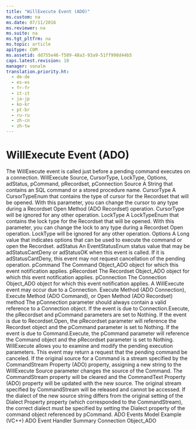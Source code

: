 ```yaml
---
title: "WillExecute Event (ADO)"
ms.custom: na
ms.date: 07/11/2016
ms.reviewer: na
ms.suite: na
ms.tgt_pltfrm: na
ms.topic: article
apitype: COM
ms.assetid: dd755e46-f589-48a3-93a9-51ff998d44b5
caps.latest.revision: 10
manager: sonalm
translation.priority.ht: 
  - de-de
  - es-es
  - fr-fr
  - it-it
  - ja-jp
  - ko-kr
  - pt-br
  - ru-ru
  - zh-cn
  - zh-tw
---
```

# WillExecute Event (ADO)
<?xml version="1.0" encoding="utf-8"?>
<developerReferenceWithSyntaxDocument xmlns="http://ddue.schemas.microsoft.com/authoring/2003/5" xmlns:xlink="http://www.w3.org/1999/xlink" xmlns:xsi="http://www.w3.org/2001/XMLSchema-instance" xsi:schemaLocation="http://ddue.schemas.microsoft.com/authoring/2003/5 http://dduestorage.blob.core.windows.net/ddueschema/developer.xsd">
  <introduction>
    <para>The <legacyBold>WillExecute</legacyBold> event is called just before a pending command executes on a connection.</para>
  </introduction>
  <syntaxSection>
    <legacySyntax>
<legacyBold>WillExecute Source, CursorType, LockType, Options, adStatus, pCommand, pRecordset, pConnection</legacyBold></legacySyntax>
  </syntaxSection>
  <parameters>
    <content>
      <definitionTable>
        <definedTerm> <legacyItalic>Source</legacyItalic> </definedTerm>
        <definition>
          <para>A <legacyBold>String</legacyBold> that contains an SQL command or a stored procedure name.</para>
        </definition>
        <definedTerm> <legacyItalic>CursorType</legacyItalic> </definedTerm>
        <definition>
          <para>A <link xlink:href="ffc6e245-4471-42ae-84dd-e85bddfce983">CursorTypeEnum</link> that contains the type of cursor for the <legacyBold>Recordset</legacyBold> that will be opened. With this parameter, you can change the cursor to any type during a <legacyBold>Recordset</legacyBold> <link xlink:href="3236749c-4b71-4235-89e2-ccdfaaa9319d">Open Method (ADO Recordset)</link> operation. <legacyItalic>CursorType</legacyItalic> will be ignored for any other operation.</para>
        </definition>
        <definedTerm> <legacyItalic>LockType </legacyItalic></definedTerm>
        <definition>
          <para>A <link xlink:href="d2894eaf-4450-4ace-aa51-c8b875fd3010">LockTypeEnum</link> that contains the lock type for the <legacyBold>Recordset</legacyBold> that will be opened. With this parameter, you can change the lock to any type during a <legacyBold>Recordset</legacyBold> <legacyBold>Open</legacyBold> operation. <legacyItalic>LockType</legacyItalic> will be ignored for any other operation.</para>
        </definition>
        <definedTerm> <legacyItalic>Options</legacyItalic> </definedTerm>
        <definition>
          <para>A <legacyBold>Long</legacyBold> value that indicates options that can be used to execute the command or open the <legacyBold>Recordset</legacyBold>.</para>
        </definition>
        <definedTerm> <legacyItalic>adStatus</legacyItalic> </definedTerm>
        <definition>
          <para>An <link xlink:href="ebfd4cda-4017-4873-9d28-38b1c7db12a8">EventStatusEnum</link> status value that may be <legacyBold>adStatusCantDeny</legacyBold> or <legacyBold>adStatusOK</legacyBold> when this event is called. If it is <legacyBold>adStatusCantDeny</legacyBold>, this event may not request cancellation of the pending operation.</para>
        </definition>
        <definedTerm> <legacyItalic>pCommand </legacyItalic></definedTerm>
        <definition>
          <para>The <link xlink:href="a02c22fb-542d-465e-a629-30fd59dcbebf">Command Object_ADO</link> object for which this event notification applies.</para>
        </definition>
        <definedTerm> <legacyItalic>pRecordset </legacyItalic></definedTerm>
        <definition>
          <para>The <link xlink:href="ede1415f-c3df-4cc5-a05b-2576b2b84b60">Recordset Object_ADO</link> object for which this event notification applies.</para>
        </definition>
        <definedTerm> <legacyItalic>pConnection </legacyItalic></definedTerm>
        <definition>
          <para>The <link xlink:href="ef6b1824-5b12-43db-89d7-8f3d13896d4d">Connection Object_ADO</link> object for which this event notification applies.</para>
        </definition>
      </definitionTable>
    </content>
  </parameters>
  <languageReferenceRemarks>
    <content>
      <para>A <legacyBold>WillExecute</legacyBold> event may occur due to a Connection.  <link xlink:href="03c69320-96b2-4d85-8d49-a13b13e31578">Execute Method (ADO Connection)</link>, <link xlink:href="f84a5ff3-0528-4ad7-9bea-9a15103378dd">Execute Method (ADO Command)</link>, or <link xlink:href="3236749c-4b71-4235-89e2-ccdfaaa9319d">Open Method (ADO Recordset)</link> method The <legacyItalic>pConnection</legacyItalic> parameter should always contain a valid reference to a <legacyBold>Connection</legacyBold> object. If the event is due to <legacyBold>Connection.Execute</legacyBold>, the <legacyItalic>pRecordset</legacyItalic> and <legacyItalic>pCommand</legacyItalic> parameters are set to <legacyBold>Nothing</legacyBold>. If the event is due to <legacyBold>Recordset.Open</legacyBold>, the <legacyItalic>pRecordset</legacyItalic> parameter will reference the <legacyBold>Recordset</legacyBold> object and the <legacyItalic>pCommand</legacyItalic> parameter is set to <legacyBold>Nothing</legacyBold>. If the event is due to <legacyBold>Command.Execute</legacyBold>, the <legacyItalic>pCommand</legacyItalic> parameter will reference the <legacyBold>Command</legacyBold> object and the <legacyItalic>pRecordset</legacyItalic> parameter is set to <legacyBold>Nothing</legacyBold>.</para>
      <para>
        <legacyBold>WillExecute</legacyBold> allows you to examine and modify the pending execution parameters. This event may return a request that the pending command be canceled.</para>
      <alert class="note">
        <para>If the original source for a <legacyBold>Command</legacyBold> is a stream specified by the <link xlink:href="f78f61b6-87e0-48dc-961e-83d0e20da58e">CommandStream Property (ADO)</link> property, assigning a new string to the <legacyBold>WillExecute</legacyBold> <legacyItalic>Source</legacyItalic> parameter changes the source of the <legacyBold>Command</legacyBold>. The <legacyBold>CommandStream</legacyBold> property will be cleared and the <link xlink:href="4dd7e82a-8da5-4a4e-b439-11a29286fa0e">CommandText Property (ADO)</link> property will be updated with the new source. The original stream specified by <legacyBold>CommandStream</legacyBold> will be released and cannot be accessed.</para>
      </alert>
      <para>If the dialect of the new source string differs from the original setting of the <link xlink:href="329c3a71-ba88-4009-b04f-2f52195a5957">Dialect Property</link> property (which corresponded to the <legacyBold>CommandStream</legacyBold>), the correct dialect must be specified by setting the <legacyBold>Dialect</legacyBold> property of the command object referenced by <legacyItalic>pCommand</legacyItalic>.</para>
    </content>
  </languageReferenceRemarks>
  <relatedTopics>
<link xlink:href="29530153-b963-4a7c-8665-2335f1d604a8">ADO Events Model Example (VC++)</link>
<link xlink:href="b34f4472-5e04-4a2c-ab64-38d6eca31a69">ADO Event Handler Summary</link>
<link xlink:href="ef6b1824-5b12-43db-89d7-8f3d13896d4d">Connection Object_ADO</link>
</relatedTopics>
</developerReferenceWithSyntaxDocument>